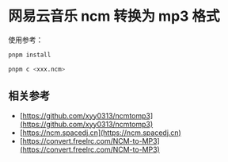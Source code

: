 <!--
 * @Author: renxia
 * @Date: 2024-04-18 13:57:52
 * @LastEditors: renxia
 * @LastEditTime: 2024-04-18 14:36:15
 * @Description:
-->
# 网易云音乐 ncm 转换为 mp3 格式

使用参考：

```bash
pnpm install

pnpm c <xxx.ncm>
```

## 相关参考

- [https://github.com/xyy0313/ncmtomp3](https://github.com/xyy0313/ncmtomp3)
- [https://ncm.spacedj.cn](https://ncm.spacedj.cn)
- [https://convert.freelrc.com/NCM-to-MP3](https://convert.freelrc.com/NCM-to-MP3)
